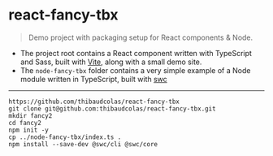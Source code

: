 # react-fancy-tbx

> Demo project with packaging setup for React components & Node.

- The project root contains a React component written with TypeScript and Sass, built with [Vite](https://vitejs.dev/), along with a small demo site.
- The `node-fancy-tbx` folder contains a very simple example of a Node module written in TypeScript, built with [swc](https://swc.rs/)

---

```
https://github.com/thibaudcolas/react-fancy-tbx
git clone git@github.com:thibaudcolas/react-fancy-tbx.git
mkdir fancy2
cd fancy2
npm init -y
cp ../node-fancy-tbx/index.ts .
npm install --save-dev @swc/cli @swc/core
```
